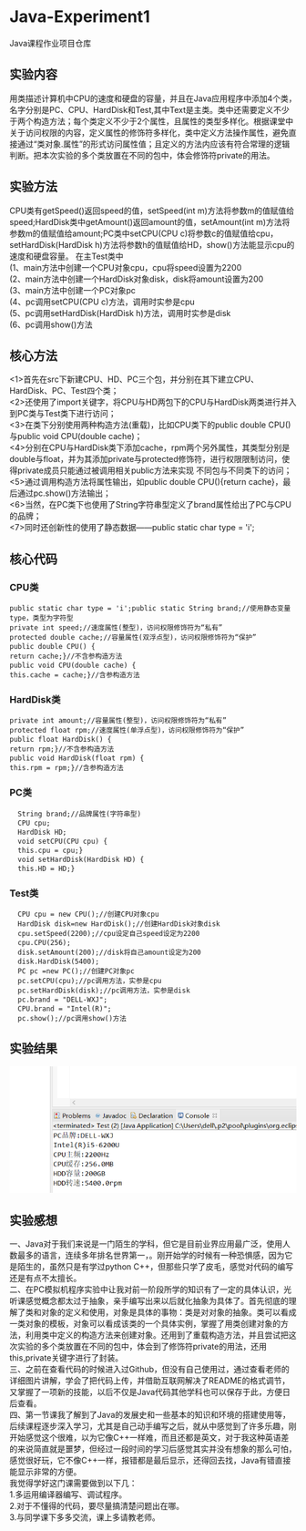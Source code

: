 # Java-Experiment1
Java课程作业项目仓库

## 实验内容
   用类描述计算机中CPU的速度和硬盘的容量，并且在Java应用程序中添加4个类，名字分别是PC、CPU、HardDisk和Test,其中Text是主类。类中还需要定义不少于两个构造方法；每个类定义不少于2个属性，且属性的类型多样化。根据课堂中关于访问权限的内容，定义属性的修饰符多样化，类中定义方法操作属性，避免直接通过“类对象.属性”的形式访问属性值；且定义的方法内应该有符合常理的逻辑判断。把本次实验的多个类放置在不同的包中，体会修饰符private的用法。

## 实验方法
   CPU类有getSpeed()返回speed的值，setSpeed(int m)方法将参数m的值赋值给speed;HardDisk类中getAmount()返回amount的值，setAmount(int m)方法将参数m的值赋值给amount;PC类中setCPU(CPU c)将参数c的值赋值给cpu，setHardDisk(HardDisk h)方法将参数h的值赋值给HD，show()方法能显示cpu的速度和硬盘容量。
   在主Test类中  
   (1、main方法中创建一个CPU对象cpu，cpu将speed设置为2200  
   (2、main方法中创建一个HardDisk对象disk，disk将amount设置为200  
   (3、main方法中创建一个PC对象pc  
   (4、pc调用setCPU(CPU c)方法，调用时实参是cpu  
   (5、pc调用setHardDisk(HardDisk h)方法，调用时实参是disk  
   (6、pc调用show()方法  
   
## 核心方法
  <1>首先在src下新建CPU、HD、PC三个包，并分别在其下建立CPU、HardDisk、PC、Test四个类；  
  <2>还使用了import关键字，将CPU与HD两包下的CPU与HardDisk两类进行并入到PC类与Test类下进行访问；  
  <3>在类下分别使用两种构造方法(重载)，比如CPU类下的public double CPU()与public void CPU(double cache)；  
  <4>分别在CPU与HardDisk类下添加cache，rpm两个另外属性，其类型分别是double与float，并为其添加private与protected修饰符，进行权限限制访问，使得private成员只能通过被调用相关public方法来实现   不同包与不同类下的访问；  
  <5>通过调用构造方法将属性输出，如public double CPU(){return cache}，最后通过pc.show()方法输出；  
  <6>当然，在PC类下也使用了String字符串型定义了brand属性给出了PC与CPU的品牌；  
  <7>同时还创新性的使用了静态数据——public static char type = 'i';  

## 核心代码
### CPU类
    public static char type = 'i';public static String brand;//使用静态变量type，类型为字符型
    private int speed;//速度属性(整型)，访问权限修饰符为“私有”
    protected double cache;//容量属性(双浮点型)，访问权限修饰符为“保护”
    public double CPU() {
    return cache;}//不含参构造方法
    public void CPU(double cache) {
    this.cache = cache;}//含参构造方法
### HardDisk类
    private int amount;//容量属性(整型)，访问权限修饰符为“私有”
    protected float rpm;//速度属性(单浮点型)，访问权限修饰符为“保护”
    public float HardDisk() {
    return rpm;}//不含参构造方法
    public void HardDisk(float rpm) {
    this.rpm = rpm;}//含参构造方法
### PC类
      String brand;//品牌属性(字符串型)
      CPU cpu;
      HardDisk HD;
      void setCPU(CPU cpu) {
      this.cpu = cpu;}
      void setHardDisk(HardDisk HD) {
      this.HD = HD;}
### Test类
      CPU cpu = new CPU();//创建CPU对象cpu
      HardDisk disk=new HardDisk();//创建HardDisk对象disk
      cpu.setSpeed(2200);//cpu设定自己speed设定为2200
      cpu.CPU(256);
      disk.setAmount(200);//disk将自己amount设定为200
      disk.HardDisk(5400);
      PC pc =new PC();//创建PC对象pc
      pc.setCPU(cpu);//pc调用方法，实参是cpu
      pc.setHardDisk(disk);//pc调用方法，实参是disk
      pc.brand = "DELL-WXJ";
      CPU.brand = "Intel(R)";
      pc.show();//pc调用show()方法
## 实验结果
![image](https://github.com/daladida/Java-Experiment1/blob/main/images/%E5%AE%9E%E7%8E%B0%EF%BC%88%E4%B8%80%EF%BC%89%E8%BF%90%E8%A1%8C%E7%BB%93%E6%9E%9C.png)

## 实验感想
   一、Java对于我们来说是一门陌生的学科，但它是目前业界应用最广泛，使用人数最多的语言，连续多年排名世界第一，。刚开始学的时候有一种恐惧感，因为它是陌生的，虽然只是有学过python C++，但那些只学了皮毛，感觉对代码的编写还是有点不太擅长。  
   二、在PC模拟机程序实验中让我对前一阶段所学的知识有了一定的具体认识，光听课感觉概念都太过于抽象，亲手编写出来以后就化抽象为具体了。首先彻底的理解了类和对象的定义和使用，对象是具体的事物：类是对对象的抽象。类可以看成一类对象的模板，对象可以看成该类的一个具体实例，掌握了用类创建对象的方法，利用类中定义的构造方法来创建对象。还用到了重载构造方法，并且尝试把这次实验的多个类放置在不同的包中，体会到了修饰符private的用法，还用this,private关键字进行了封装。  
   三、之前在查看代码的时候进入过Github，但没有自己使用过，通过查看老师的详细图片讲解，学会了把代码上传，并借助互联网解决了README的格式调节，又掌握了一项新的技能，以后不仅是Java代码其他学科也可以保存于此，方便日后查看。   
   四、第一节课我了解到了Java的发展史和一些基本的知识和环境的搭建使用等，后续课程逐步深入学习，尤其是自己动手编写之后，就从中感觉到了许多乐趣，刚开始感觉这个很难，以为它像C++一样难，而且还都是英文，对于我这种英语差的来说简直就是噩梦，但经过一段时间的学习后感觉其实并没有想象的那么可怕，感觉很好玩，它不像C++一样，报错都是最后显示，还得回去找，Java有错直接能显示非常的方便。  
   我觉得学好这门课需要做到以下几：  
     1.多运用编译器编写、调试程序。  
     2.对于不懂得的代码，要尽量搞清楚问题出在哪。  
     3.与同学课下多多交流，课上多请教老师。  


















